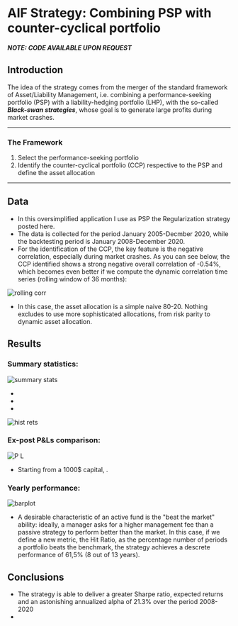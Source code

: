 # AIF Strategy: Combining PSP with counter-cyclical portfolio

***NOTE: CODE AVAILABLE UPON REQUEST***

## Introduction 
The idea of the strategy comes from the merger of the standard framework of Asset/Liability Management, i.e. combining a performance-seeking portfolio (PSP) with a liability-hedging portfolio (LHP), with the so-called ***Black-swan strategies***, whose goal is to generate large profits during market crashes.

---

### The Framework

1. Select the performance-seeking portfolio
2. Identify the counter-cyclical portfolio (CCP) respective to the PSP and define the asset allocation

---

## Data

* In this oversimplified application I use as PSP the Regularization strategy posted here.
* The data is collected for the period January 2005-Decmber 2020, while the backtesting period is January 2008-December 2020. 
* For the identification of the CCP, the key feature is the negative correlation, especially during market crashes.
As you can see below, the CCP identified shows a strong negative overall correlation of -0.54%, which becomes even better if we compute the dynamic correlation time series (rolling window of 36 months):

![rolling corr](https://user-images.githubusercontent.com/78954578/130289381-533eead0-dce4-4603-8b84-793549acc62e.png)

* In this case, the asset allocation is a simple naive 80-20. Nothing excludes to use more sophisticated allocations, from risk parity to dynamic asset allocation.

## Results

### Summary statistics:

![summary stats](https://user-images.githubusercontent.com/78954578/130289616-e1ca64f6-8423-4061-a0c2-eeea789580d4.png)

* 
* 
* 

![hist rets](https://user-images.githubusercontent.com/78954578/130289740-20385f9f-b29d-485a-bb05-bd8fd1905e71.png)

### Ex-post P&Ls comparison:

![P L](https://user-images.githubusercontent.com/78954578/130289858-3fd9b662-6ccf-49d7-a88d-c808ace020f5.png)

* Starting from a 1000$ capital, .

### Yearly performance:

![barplot](https://user-images.githubusercontent.com/78954578/130290191-08f9550c-1e18-40ef-9b81-93045cfc9b63.png)

* A desirable characteristic of an active fund is the "beat the market" ability: ideally, a manager asks for a higher management fee than a passive strategy to perform better than the market. In this case, if we define a new metric, the Hit Ratio, as the percentage number of periods a portfolio beats the benchmark, the strategy achieves a descrete performance of 61,5% (8 out of 13 years).


## Conclusions

* The strategy is able to deliver a greater Sharpe ratio, expected returns and an astonishing annualized alpha of 21.3% over the period 2008-2020
* 
